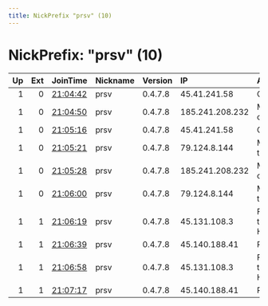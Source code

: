 ```yaml
---
title: NickPrefix "prsv" (10)
---
```


# NickPrefix: "prsv" (10)

|   Up |   Ext | JoinTime                                                                                              | Nickname   | Version   | IP              | AS                                      | CC   |   ORp |   Dirp | OS    | Contact       |   eFamMembers |
|-----:|------:|:------------------------------------------------------------------------------------------------------|:-----------|:----------|:----------------|:----------------------------------------|:-----|------:|-------:|:------|:--------------|--------------:|
|    1 |     0 | [21:04:42](https://nusenu.github.io/OrNetStats/w/relay/2CA6DB85FFB968D1C6AD17A8F0FB7AD4EDA5FA67.html) | prsv       | 0.4.7.8   | 45.41.241.58    | GAMESERVERKINGS                         | us   |  9000 |      0 | Linux | admin@prsv.ch |            32 |
|    1 |     0 | [21:04:50](https://nusenu.github.io/OrNetStats/w/relay/B670B0BE157CC2A19B76F04341B5F8E9950D4550.html) | prsv       | 0.4.7.8   | 185.241.208.232 | Meverywhere sp. z o.o.                  | pl   |  9000 |      0 | Linux | admin@prsv.ch |            32 |
|    1 |     0 | [21:05:16](https://nusenu.github.io/OrNetStats/w/relay/CB608B815270A2560ABA28930DA3BA6FC69EBB8B.html) | prsv       | 0.4.7.8   | 45.41.241.58    | GAMESERVERKINGS                         | us   |  9100 |      0 | Linux | admin@prsv.ch |            32 |
|    1 |     0 | [21:05:21](https://nusenu.github.io/OrNetStats/w/relay/46357FC59EF07044AD466D264639AA9DE06B652E.html) | prsv       | 0.4.7.8   | 79.124.8.144    | Maximilian Kutzner trading as HostSlick | nl   |  9000 |      0 | Linux | admin@prsv.ch |            32 |
|    1 |     0 | [21:05:28](https://nusenu.github.io/OrNetStats/w/relay/6F475DA2B81DB6A790289136B28E23BA94E84B23.html) | prsv       | 0.4.7.8   | 185.241.208.232 | Meverywhere sp. z o.o.                  | pl   |  9100 |      0 | Linux | admin@prsv.ch |            32 |
|    1 |     0 | [21:06:00](https://nusenu.github.io/OrNetStats/w/relay/7880B44EB8375A080484C1BDEDCABA2FED5C9E7F.html) | prsv       | 0.4.7.8   | 79.124.8.144    | Maximilian Kutzner trading as HostSlick | nl   |  9100 |      0 | Linux | admin@prsv.ch |            32 |
|    1 |     1 | [21:06:19](https://nusenu.github.io/OrNetStats/w/relay/C0C9035CEC7F7C98A1E0D574295E0E5FD07055D9.html) | prsv       | 0.4.7.8   | 45.131.108.3    | Ferdinand Zink trading as Tube-Hosting  | nl   |  9000 |      0 | Linux | admin@prsv.ch |            32 |
|    1 |     1 | [21:06:39](https://nusenu.github.io/OrNetStats/w/relay/BDEE62669A5906CC59E4BEF3269FD7688BA986A9.html) | prsv       | 0.4.7.8   | 45.140.188.41   | RoyaleHosting BV                        | nl   |  9000 |      0 | Linux | admin@prsv.ch |            32 |
|    1 |     1 | [21:06:58](https://nusenu.github.io/OrNetStats/w/relay/3593EEA8CAF0C8BABAF46A6FA1C59AF2A22554BC.html) | prsv       | 0.4.7.8   | 45.131.108.3    | Ferdinand Zink trading as Tube-Hosting  | nl   |  9100 |      0 | Linux | admin@prsv.ch |            32 |
|    1 |     1 | [21:07:17](https://nusenu.github.io/OrNetStats/w/relay/611A9CBE3DD5E490158D7634670952D5FE603740.html) | prsv       | 0.4.7.8   | 45.140.188.41   | RoyaleHosting BV                        | nl   |  9100 |      0 | Linux | admin@prsv.ch |            32 |
